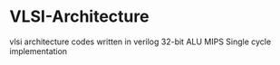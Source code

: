 # VLSI-Architecture
vlsi architecture codes written in verilog
32-bit ALU
MIPS Single cycle implementation
